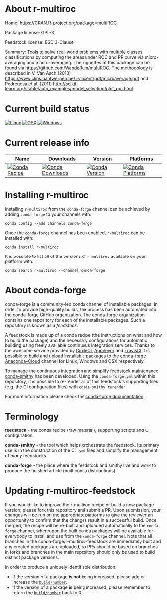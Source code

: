 About r-multiroc
================

Home: https://CRAN.R-project.org/package=multiROC

Package license: GPL-3

Feedstock license: BSD 3-Clause

Summary: Tools to solve real-world problems with multiple classes classifications by computing the areas under ROC and PR curve via micro-averaging and macro-averaging. The vignettes of this package can be found via <https://github.com/WandeRum/multiROC>. The methodology is described in V. Van Asch (2013) <https://www.clips.uantwerpen.be/~vincent/pdf/microaverage.pdf> and Pedregosa et al. (2011) <http://scikit-learn.org/stable/auto_examples/model_selection/plot_roc.html>.



Current build status
====================

[![Linux](https://img.shields.io/circleci/project/github/conda-forge/r-multiroc-feedstock/master.svg?label=Linux)](https://circleci.com/gh/conda-forge/r-multiroc-feedstock)
[![OSX](https://img.shields.io/travis/conda-forge/r-multiroc-feedstock/master.svg?label=macOS)](https://travis-ci.org/conda-forge/r-multiroc-feedstock)
[![Windows](https://img.shields.io/appveyor/ci/conda-forge/r-multiroc-feedstock/master.svg?label=Windows)](https://ci.appveyor.com/project/conda-forge/r-multiroc-feedstock/branch/master)

Current release info
====================

| Name | Downloads | Version | Platforms |
| --- | --- | --- | --- |
| [![Conda Recipe](https://img.shields.io/badge/recipe-r--multiroc-green.svg)](https://anaconda.org/conda-forge/r-multiroc) | [![Conda Downloads](https://img.shields.io/conda/dn/conda-forge/r-multiroc.svg)](https://anaconda.org/conda-forge/r-multiroc) | [![Conda Version](https://img.shields.io/conda/vn/conda-forge/r-multiroc.svg)](https://anaconda.org/conda-forge/r-multiroc) | [![Conda Platforms](https://img.shields.io/conda/pn/conda-forge/r-multiroc.svg)](https://anaconda.org/conda-forge/r-multiroc) |

Installing r-multiroc
=====================

Installing `r-multiroc` from the `conda-forge` channel can be achieved by adding `conda-forge` to your channels with:

```
conda config --add channels conda-forge
```

Once the `conda-forge` channel has been enabled, `r-multiroc` can be installed with:

```
conda install r-multiroc
```

It is possible to list all of the versions of `r-multiroc` available on your platform with:

```
conda search r-multiroc --channel conda-forge
```


About conda-forge
=================

conda-forge is a community-led conda channel of installable packages.
In order to provide high-quality builds, the process has been automated into the
conda-forge GitHub organization. The conda-forge organization contains one repository
for each of the installable packages. Such a repository is known as a *feedstock*.

A feedstock is made up of a conda recipe (the instructions on what and how to build
the package) and the necessary configurations for automatic building using freely
available continuous integration services. Thanks to the awesome service provided by
[CircleCI](https://circleci.com/), [AppVeyor](http://www.appveyor.com/)
and [TravisCI](https://travis-ci.org/) it is possible to build and upload installable
packages to the [conda-forge](https://anaconda.org/conda-forge)
[Anaconda-Cloud](http://docs.anaconda.org/) channel for Linux, Windows and OSX respectively.

To manage the continuous integration and simplify feedstock maintenance
[conda-smithy](http://github.com/conda-forge/conda-smithy) has been developed.
Using the ``conda-forge.yml`` within this repository, it is possible to re-render all of
this feedstock's supporting files (e.g. the CI configuration files) with ``conda smithy rerender``.

For more information please check the [conda-forge documentation](https://conda-forge.org/docs/).

Terminology
===========

**feedstock** - the conda recipe (raw material), supporting scripts and CI configuration.

**conda-smithy** - the tool which helps orchestrate the feedstock.
                   Its primary use is in the construction of the CI ``.yml`` files
                   and simplify the management of *many* feedstocks.

**conda-forge** - the place where the feedstock and smithy live and work to
                  produce the finished article (built conda distributions)


Updating r-multiroc-feedstock
=============================

If you would like to improve the r-multiroc recipe or build a new
package version, please fork this repository and submit a PR. Upon submission,
your changes will be run on the appropriate platforms to give the reviewer an
opportunity to confirm that the changes result in a successful build. Once
merged, the recipe will be re-built and uploaded automatically to the
`conda-forge` channel, whereupon the built conda packages will be available for
everybody to install and use from the `conda-forge` channel.
Note that all branches in the conda-forge/r-multiroc-feedstock are
immediately built and any created packages are uploaded, so PRs should be based
on branches in forks and branches in the main repository should only be used to
build distinct package versions.

In order to produce a uniquely identifiable distribution:
 * If the version of a package **is not** being increased, please add or increase
   the [``build/number``](http://conda.pydata.org/docs/building/meta-yaml.html#build-number-and-string).
 * If the version of a package **is** being increased, please remember to return
   the [``build/number``](http://conda.pydata.org/docs/building/meta-yaml.html#build-number-and-string)
   back to 0.